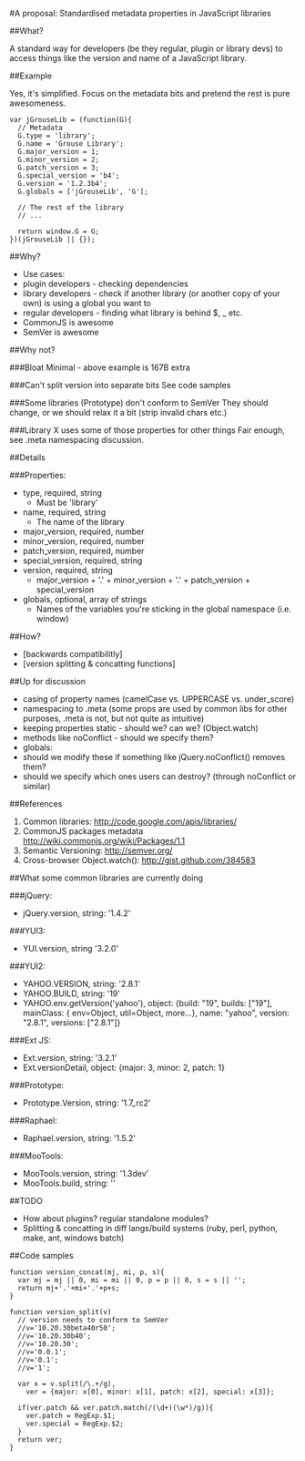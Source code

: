 #A proposal: Standardised metadata properties in JavaScript libraries

##What?

A standard way for developers (be they regular, plugin or library devs) to access things like the version and name of a JavaScript library.

##Example

Yes, it's simplified. Focus on the metadata bits and pretend the rest is pure awesomeness.

	var jGrouseLib = (function(G){
	  // Metadata
	  G.type = 'library';
	  G.name = 'Grouse Library';
	  G.major_version = 1;
	  G.minor_version = 2;
	  G.patch_version = 3;
	  G.special_version = 'b4';
	  G.version = '1.2.3b4';
	  G.globals = ['jGrouseLib', 'G'];

	  // The rest of the library
	  // ...

	  return window.G = G;
	})(jGrouseLib || {});


##Why?
- Use cases:
 - plugin developers - checking dependencies
 - library developers - check if another library (or another copy of your own) is using a global you want to
 - regular developers - finding what library is behind $, _ etc.
- CommonJS is awesome
- SemVer is awesome


##Why not?

###Bloat
Minimal - above example is 167B extra

###Can't split version into separate bits
See code samples

###Some libraries (Prototype) don't conform to SemVer
They should change, or we should relax it a bit (strip invalid chars etc.)

###Library X uses some of those properties for other things
Fair enough, see .meta namespacing discussion.

##Details

###Properties:
- type, required, string
  - Must be 'library'
- name, required, string
  - The name of the library
- major_version, required, number
- minor_version, required, number
- patch_version, required, number
- special_version, required, string
- version, required, string
  - major\_version + '.' + minor\_version + '.' + patch\_version + special\_version
- globals, optional, array of strings
  - Names of the variables you're sticking in the global namespace (i.e. window) 

##How?
- [backwards compatibilitly]
- [version splitting & concatting functions]

##Up for discussion
- casing of property names (camelCase vs. UPPERCASE vs. under_score)
- namespacing to .meta (some props are used by common libs for other purposes, .meta is not, but not quite as intuitive)
- keeping properties static - should we? can we? (Object.watch)
- methods like noConflict - should we specify them?
- globals:
 - should we modify these if something like jQuery.noConflict() removes them?
 - should we specify which ones users can destroy? (through noConflict or similar)

##References
1. Common libraries: <http://code.google.com/apis/libraries/>
2. CommonJS packages metadata <http://wiki.commonjs.org/wiki/Packages/1.1>
3. Semantic Versioning: <http://semver.org/>
4. Cross-browser Object.watch(): <http://gist.github.com/384583>


##What some common libraries are currently doing

###jQuery:
- jQuery.version, string: '1.4.2'

###YUI3:
- YUI.version, string '3.2.0'

###YUI2:
- YAHOO.VERSION, string: '2.8.1'
- YAHOO.BUILD, string: '19'
- YAHOO.env.getVersion('yahoo'), object: {build: "19", builds: ["19"], mainClass:  { env=Object, util=Object, more…}, name:  "yahoo", version: "2.8.1", versions: ["2.8.1"]}

###Ext JS:
- Ext.version, string: '3.2.1'
- Ext.versionDetail, object: {major: 3, minor: 2, patch: 1}

###Prototype:
- Prototype.Version, string: '1.7_rc2'

###Raphael:
- Raphael.version, string: '1.5.2'

###MooTools:
- MooTools.version, string: '1.3dev'
- MooTools.build, string: ''


##TODO
- How about plugins? regular standalone modules?
- Splitting & concatting in diff langs/build systems (ruby, perl, python, make, ant, windows batch)


##Code samples

	function version_concat(mj, mi, p, s){
	  var mj = mj || 0, mi = mi || 0, p = p || 0, s = s || '';
	  return mj+'.'+mi+'.'+p+s;
	}

	function version_split(v)
	  // version needs to conform to SemVer
	  //v='10.20.30beta40r50';
	  //v='10.20.30b40';
	  //v='10.20.30';
	  //v='0.0.1';
	  //v='0.1';
	  //v='1';

	  var x = v.split(/\.+/g),
	    ver = {major: x[0], minor: x[1], patch: x[2], special: x[3]};

	  if(ver.patch && ver.patch.match(/(\d+)(\w*)/g)){
	    ver.patch = RegExp.$1;
	    ver.special = RegExp.$2;
	  }
	  return ver;
	}

